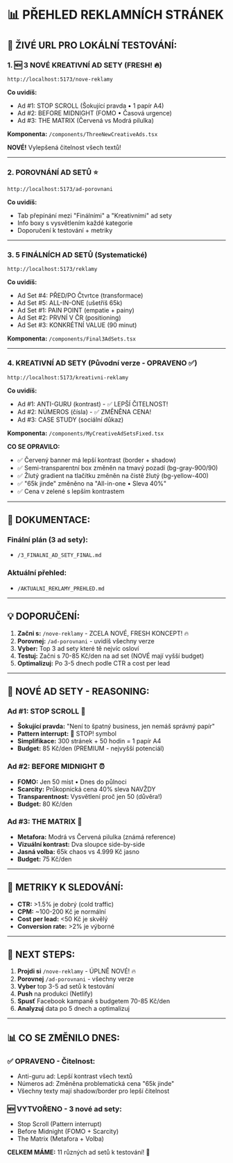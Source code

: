 # 📊 PŘEHLED REKLAMNÍCH STRÁNEK

## 🎯 ŽIVÉ URL PRO LOKÁLNÍ TESTOVÁNÍ:

### 1. **🆕 3 NOVÉ KREATIVNÍ AD SETY** (FRESH! 🔥)
```
http://localhost:5173/nove-reklamy
```
**Co uvidíš:** 
- Ad #1: STOP SCROLL (Šokující pravda • 1 papír A4)
- Ad #2: BEFORE MIDNIGHT (FOMO • Časová urgence)
- Ad #3: THE MATRIX (Červená vs Modrá pilulka)

**Komponenta:** `/components/ThreeNewCreativeAds.tsx`

**NOVÉ!** Vylepšená čitelnost všech textů!

---

### 2. **POROVNÁNÍ AD SETŮ** ⭐
```
http://localhost:5173/ad-porovnani
```
**Co uvidíš:** 
- Tab přepínání mezi "Finálními" a "Kreativními" ad sety
- Info boxy s vysvětlením každé kategorie
- Doporučení k testování + metriky

---

### 3. **5 FINÁLNÍCH AD SETŮ** (Systematické)
```
http://localhost:5173/reklamy
```
**Co uvidíš:**
- Ad Set #4: PŘED/PO Čtvrtce (transformace)
- Ad Set #5: ALL-IN-ONE (ušetříš 65k)
- Ad Set #1: PAIN POINT (empatie + painy)
- Ad Set #2: PRVNÍ V ČR (positioning)
- Ad Set #3: KONKRÉTNÍ VALUE (90 minut)

**Komponenta:** `/components/Final3AdSets.tsx`

---

### 4. **KREATIVNÍ AD SETY** (Původní verze - OPRAVENO ✅)
```
http://localhost:5173/kreativni-reklamy
```
**Co uvidíš:**
- Ad #1: ANTI-GURU (kontrast) - ✅ LEPŠÍ ČITELNOST!
- Ad #2: NÚMEROS (čísla) - ✅ ZMĚNĚNA CENA!
- Ad #3: CASE STUDY (sociální důkaz)

**Komponenta:** `/components/MyCreativeAdSetsFixed.tsx`

**CO SE OPRAVILO:**
- ✅ Červený banner má lepší kontrast (border + shadow)
- ✅ Semi-transparentní box změněn na tmavý pozadí (bg-gray-900/90)
- ✅ Žlutý gradient na tlačítku změněn na čistě žlutý (bg-yellow-400)
- ✅ "65k jinde" změněno na "All-in-one • Sleva 40%"
- ✅ Cena v zelené s lepším kontrastem

---

## 📝 DOKUMENTACE:

### Finální plán (3 ad sety):
- `/3_FINALNI_AD_SETY_FINAL.md`

### Aktuální přehled:
- `/AKTUALNI_REKLAMY_PREHLED.md`

---

## 💡 DOPORUČENÍ:

1. **Začni s:** `/nove-reklamy` - ZCELA NOVÉ, FRESH KONCEPT! 🔥
2. **Porovnej:** `/ad-porovnani` - uvidíš všechny verze
3. **Vyber:** Top 3 ad sety které tě nejvíc osloví
4. **Testuj:** Začni s 70-85 Kč/den na ad set (NOVÉ mají vyšší budget)
5. **Optimalizuj:** Po 3-5 dnech podle CTR a cost per lead

---

## 🎯 NOVÉ AD SETY - REASONING:

### Ad #1: STOP SCROLL 🛑
- **Šokující pravda:** "Není to špatný business, jen nemáš správný papír"
- **Pattern interrupt:** 🛑 STOP! symbol
- **Simplifikace:** 300 stránek + 50 hodin = 1 papír A4
- **Budget:** 85 Kč/den (PREMIUM - nejvyšší potenciál)

### Ad #2: BEFORE MIDNIGHT ⏰
- **FOMO:** Jen 50 míst • Dnes do půlnoci
- **Scarcity:** Průkopnická cena 40% sleva NAVŽDY
- **Transparentnost:** Vysvětlení proč jen 50 (důvěra!)
- **Budget:** 80 Kč/den

### Ad #3: THE MATRIX 💊
- **Metafora:** Modrá vs Červená pilulka (známá reference)
- **Vizuální kontrast:** Dva sloupce side-by-side
- **Jasná volba:** 65k chaos vs 4.999 Kč jasno
- **Budget:** 75 Kč/den

---

## 🎯 METRIKY K SLEDOVÁNÍ:

- **CTR:** >1.5% je dobrý (cold traffic)
- **CPM:** ~100-200 Kč je normální
- **Cost per lead:** <50 Kč je skvělý
- **Conversion rate:** >2% je výborné

---

## 🚀 NEXT STEPS:

1. **Projdi si** `/nove-reklamy` - ÚPLNĚ NOVÉ! 🔥
2. **Porovnej** `/ad-porovnani` - všechny verze
3. **Vyber** top 3-5 ad setů k testování
4. **Push** na produkci (Netlify)
5. **Spusť** Facebook kampaně s budgetem 70-85 Kč/den
6. **Analyzuj** data po 5 dnech a optimalizuj

---

## 📊 CO SE ZMĚNILO DNES:

### ✅ OPRAVENO - Čitelnost:
- Anti-guru ad: Lepší kontrast všech textů
- Números ad: Změněna problematická cena "65k jinde"
- Všechny texty mají shadow/border pro lepší čitelnost

### 🆕 VYTVOŘENO - 3 nové ad sety:
- Stop Scroll (Pattern interrupt)
- Before Midnight (FOMO + Scarcity)
- The Matrix (Metafora + Volba)

**CELKEM MÁME:** 11 různých ad setů k testování! 🎯
